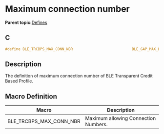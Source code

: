 # Maximum connection number

**Parent topic:**[Defines](GUID-BE8DC60B-C040-45E7-B672-E1D7E41AF693.md)

## C

```c
#define BLE_TRCBPS_MAX_CONN_NBR                           BLE_GAP_MAX_LINK_NBR
```

## Description

The definition of maximum connection number of BLE Transparent Credit Based Profile.

## Macro Definition

|Macro|Description|
|-----|-----------|
|BLE\_TRCBPS\_MAX\_CONN\_NBR|Maximum allowing Connection Numbers.|

